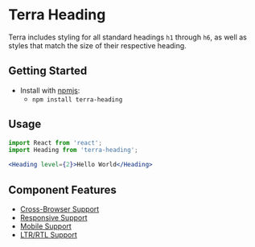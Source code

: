 # Terra Heading

Terra includes styling for all standard headings `h1` through `h6`, as well as styles that match the size of their respective heading.

## Getting Started

- Install with [npmjs](https://www.npmjs.com):
  - `npm install terra-heading`

## Usage

```jsx
import React from 'react';
import Heading from 'terra-heading';

<Heading level={2}>Hello World</Heading>
```

## Component Features
* [Cross-Browser Support](https://github.com/cerner/terra-core/wiki/Component-Features#cross-browser-support)
* [Responsive Support](https://github.com/cerner/terra-core/wiki/Component-Features#responsive-support)
* [Mobile Support](https://github.com/cerner/terra-core/wiki/Component-Features#mobile-support)
* [LTR/RTL Support](https://github.com/cerner/terra-core/wiki/Component-Features#ltr--rtl-support)

